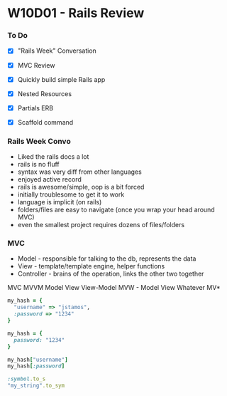 # W10D01 - Rails Review

### To Do
- [x] "Rails Week" Conversation
- [x] MVC Review
- [x] Quickly build simple Rails app
- [x] Nested Resources

- [x] Partials ERB
- [x] Scaffold command

### Rails Week Convo
* Liked the rails docs a lot
* rails is no fluff
* syntax was very diff from other languages
* enjoyed active record
* rails is awesome/simple, oop is a bit forced
* initially troublesome to get it to work
* language is implicit (on rails)
* folders/files are easy to navigate (once you wrap your head around MVC)
* even the smallest project requires dozens of files/folders

### MVC
* Model - responsible for talking to the db, represents the data
* View - template/template engine, helper functions
* Controller - brains of the operation, links the other two together

MVC
MVVM Model View View-Model
MVW - Model View Whatever
MV*

```rb
my_hash = {
  "username" => "jstamos",
  :password => "1234"
}

my_hash = {
  password: "1234"
}

my_hash["username"]
my_hash[:password]

:symbol.to_s
"my_string".to_sym
```














